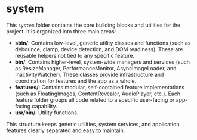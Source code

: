 # system

This `system` folder contains the core building blocks and utilities for the project. It is organized into three main areas:

- **sbin/**: Contains low-level, generic utility classes and functions (such as debounce, clamp, device detection, and DOM readiness). These are reusable helpers not tied to any specific feature.
- **bin/**: Contains higher-level, system-wide managers and services (such as ResizeManager, PerformanceMonitor, AsyncImageLoader, and InactivityWatcher). These classes provide infrastructure and coordination for features and the app as a whole.
- **features/**: Contains modular, self-contained feature implementations (such as FloatingImages, ContentRevealer, AudioPlayer, etc.). Each feature folder groups all code related to a specific user-facing or app-facing capability.
- **usr/bin/**: Utility functions.

This structure keeps generic utilities, system services, and application features clearly separated and easy to maintain.